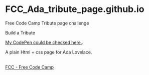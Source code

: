# FCC_Ada_tribute_page.github.io


Free Code Camp Tribute page challenge

Build a Tribute

<a href="https://codepen.io/hverton1a/full/wvdXPBd">My CodePen could be checked here.</a>.

A plain Html + css page for Ada Lovelace.
</p>

<br>
<a href="https://forum.freecodecamp.org/">FCC - Free Code Camp</a>


